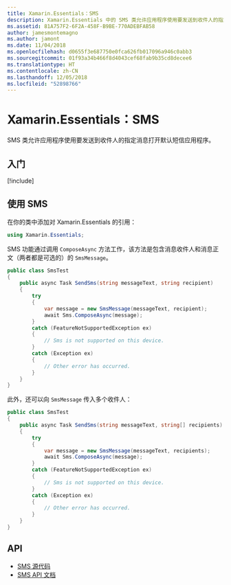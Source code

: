 ```yaml
---
title: Xamarin.Essentials：SMS
description: Xamarin.Essentials 中的 SMS 类允许应用程序使用要发送到收件人的指定消息打开默认短信应用程序。
ms.assetid: 81A757F2-6F2A-458F-B9BE-770ADEBFAB58
author: jamesmontemagno
ms.author: jamont
ms.date: 11/04/2018
ms.openlocfilehash: d0655f3e687750e0fca626fb017096a946c0abb3
ms.sourcegitcommit: 01f93a34b466f8d4043cef68fab9b35cd8decee6
ms.translationtype: HT
ms.contentlocale: zh-CN
ms.lasthandoff: 12/05/2018
ms.locfileid: "52898766"
---
```

# <a name="xamarinessentials-sms"></a>Xamarin.Essentials：SMS

SMS 类允许应用程序使用要发送到收件人的指定消息打开默认短信应用程序。

## <a name="get-started"></a>入门

[!include[](~/essentials/includes/get-started.md)]

## <a name="using-sms"></a>使用 SMS

在你的类中添加对 Xamarin.Essentials 的引用：

```csharp
using Xamarin.Essentials;
```

SMS 功能通过调用 `ComposeAsync` 方法工作，该方法是包含消息收件人和消息正文（两者都是可选的）的 `SmsMessage`。

```csharp
public class SmsTest
{
    public async Task SendSms(string messageText, string recipient)
    {
        try
        {
            var message = new SmsMessage(messageText, recipient);
            await Sms.ComposeAsync(message);
        }
        catch (FeatureNotSupportedException ex)
        {
            // Sms is not supported on this device.
        }
        catch (Exception ex)
        {
            // Other error has occurred.
        }
    }
}
```

此外，还可以向 `SmsMessage` 传入多个收件人：

```csharp
public class SmsTest
{
    public async Task SendSms(string messageText, string[] recipients)
    {
        try
        {
            var message = new SmsMessage(messageText, recipients);
            await Sms.ComposeAsync(message);
        }
        catch (FeatureNotSupportedException ex)
        {
            // Sms is not supported on this device.
        }
        catch (Exception ex)
        {
            // Other error has occurred.
        }
    }
}
```

## <a name="api"></a>API

- [SMS 源代码](https://github.com/xamarin/Essentials/tree/master/Xamarin.Essentials/Sms)
- [SMS API 文档](xref:Xamarin.Essentials.Sms)
